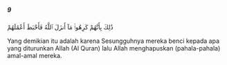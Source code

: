 ##### 9

<span class="ayah">ذَٰلِكَ بِأَنَّهُمْ كَرِهُوا۟ مَآ أَنزَلَ ٱللَّهُ فَأَحْبَطَ أَعْمَٰلَهُمْ</span>

<span class="ayah_translation">Yang demikian itu adalah karena Sesungguhnya mereka benci kepada apa yang diturunkan Allah (Al Quran) lalu Allah menghapuskan (pahala-pahala) amal-amal mereka.</span>
